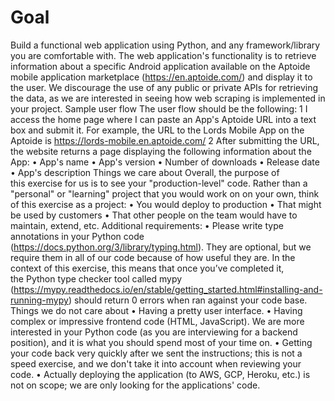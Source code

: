 # Goal
Build a functional web application using Python, and any framework/library you are comfortable with.
The web application's functionality is to retrieve information about a specific Android application available on the Aptoide mobile application marketplace (https://en.aptoide.com/) and display it to the user.
We discourage the use of any public or private APIs for retrieving the data, as we are interested in seeing how web scraping is implemented in your project.
Sample user flow
The user flow should be the following:
 1 I access the home page where I can paste an App's Aptoide URL into a text box and submit it. For example, the URL to the Lords Mobile App on the Aptoide is https://lords-mobile.en.aptoide.com/
 2 After submitting the URL, the website returns a page displaying the following information about the App:
 • App's name
 • App's version
 • Number of downloads
 • Release date
 • App's description
Things we care about
Overall, the purpose of this exercise for us is to see your "production-level" code. Rather than a "personal" or "learning" project that you would work on on your own, think of this exercise as a project:
 • You would deploy to production
 • That might be used by customers
 • That other people on the team would have to maintain, extend, etc.
Additional requirements:
 • Please write type annotations in your Python code (https://docs.python.org/3/library/typing.html). They are optional, but we require them in all of our code because of how useful they are. In the context of this exercise, this means that once you’ve completed it, the Python type checker tool called mypy (https://mypy.readthedocs.io/en/stable/getting_started.html#installing-and-running-mypy) should return 0 errors when ran against your code base.
Things we do not care about
 • Having a pretty user interface.
 • Having complex or impressive frontend code (HTML, JavaScript). We are more interested in your Python code (as you are interviewing for a backend position), and it is what you should spend most of your time on.
 • Getting your code back very quickly after we sent the instructions; this is not a speed exercise, and we don't take it into account when reviewing your code.
 • Actually deploying the application (to AWS, GCP, Heroku, etc.) is not on scope; we are only looking for the applications' code.
